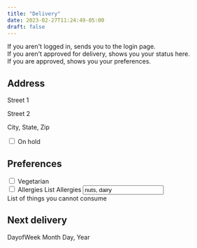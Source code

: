 ```yaml
---
title: "Delivery"
date: 2023-02-27T11:24:49-05:00
draft: false
---
```


<div class="p-2 text-bg-info">If you aren't logged in, sends you to the login page.</div>
<div class="p-2 text-bg-info">If you aren't approved for delivery, shows you your status here.</div>
<div class="mb-3 p-2 text-bg-info">If you are approved, shows you your preferences.</div>

## Address
Street 1

Street 2

City, State, Zip

<div class="form-check">
  <input class="form-check-input" type="checkbox" value="" id="flexCheckDefault">
  <label class="form-check-label" for="flexCheckDefault">
    On hold
  </label>
</div>

## Preferences
<div class="form-check">
  <input class="form-check-input" type="checkbox" value="" id="flexCheckDefault">
  <label class="form-check-label" for="flexCheckDefault">
    Vegetarian
  </label>
</div>

<div class="form-check">
  <input class="form-check-input" type="checkbox" value="" id="flexCheckDefault">
  <label class="form-check-label" for="flexCheckDefault">
    Allergies
  </label>
    <label for="exampleAllergies" class="form-label">List Allergies</label>
    <input type="text" class="form-control" id="exampleAllergies" aria-describedby="allergyHelp" value="nuts, dairy">
    <div id="allergyHelp" class="form-text">List of things you cannot consume</div>
</div>



## Next delivery
DayofWeek Month Day, Year
